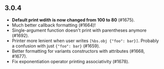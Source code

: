 ## 3.0.4

- **Default print wdith is now changed from 100 to 80** (#1675).
- Much better callback formatting (#1664)!
- Single-argument function doesn't print with parentheses anymore (#1692).
- Printer more lenient when user writes `[%bs.obj {"foo": bar}]`. Probably a confusion with just `{"foo": bar}` (#1659).
- Better formatting for variants constructors with attributes (#1668, #1677).
- Fix exponentiation operator printing associativity (#1678).
